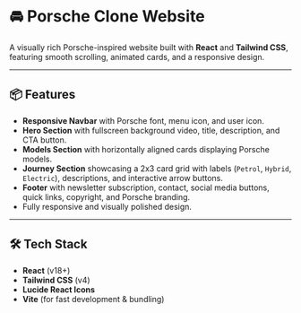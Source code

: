 # 🚘 Porsche Clone Website

A visually rich Porsche-inspired website built with **React** and **Tailwind CSS**, featuring smooth scrolling, animated cards, and a responsive design.

---


## 📦 Features

- **Responsive Navbar** with Porsche font, menu icon, and user icon.  
- **Hero Section** with fullscreen background video, title, description, and CTA button.  
- **Models Section** with horizontally aligned cards displaying Porsche models.  
- **Journey Section** showcasing a 2x3 card grid with labels (`Petrol`, `Hybrid`, `Electric`), descriptions, and interactive arrow buttons.  
- **Footer** with newsletter subscription, contact, social media buttons, quick links, copyright, and Porsche branding.  
- Fully responsive and visually polished design.  

---

## 🛠 Tech Stack

- **React** (v18+)  
- **Tailwind CSS** (v4)  
- **Lucide React Icons**  
- **Vite** (for fast development & bundling)  
